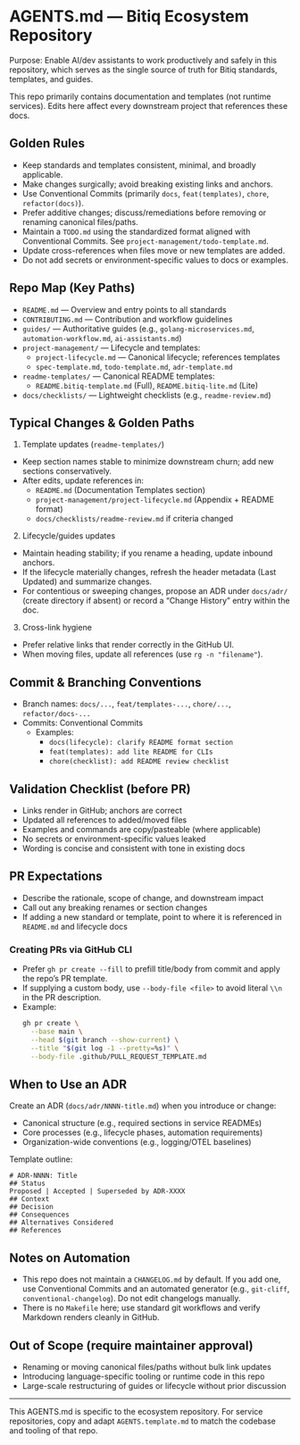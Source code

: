 # AGENTS.md — Bitiq Ecosystem Repository

Purpose: Enable AI/dev assistants to work productively and safely in this repository, which serves as the single source of truth for Bitiq standards, templates, and guides.

This repo primarily contains documentation and templates (not runtime services). Edits here affect every downstream project that references these docs.

## Golden Rules

- Keep standards and templates consistent, minimal, and broadly applicable.
- Make changes surgically; avoid breaking existing links and anchors.
- Use Conventional Commits (primarily `docs`, `feat(templates)`, `chore`, `refactor(docs)`).
- Prefer additive changes; discuss/remediations before removing or renaming canonical files/paths.
- Maintain a `TODO.md` using the standardized format aligned with Conventional Commits. See `project-management/todo-template.md`.
- Update cross-references when files move or new templates are added.
- Do not add secrets or environment-specific values to docs or examples.

## Repo Map (Key Paths)

- `README.md` — Overview and entry points to all standards
- `CONTRIBUTING.md` — Contribution and workflow guidelines
- `guides/` — Authoritative guides (e.g., `golang-microservices.md`, `automation-workflow.md`, `ai-assistants.md`)
- `project-management/` — Lifecycle and templates:
  - `project-lifecycle.md` — Canonical lifecycle; references templates
  - `spec-template.md`, `todo-template.md`, `adr-template.md`
- `readme-templates/` — Canonical README templates:
  - `README.bitiq-template.md` (Full), `README.bitiq-lite.md` (Lite)
- `docs/checklists/` — Lightweight checklists (e.g., `readme-review.md`)

## Typical Changes & Golden Paths

1) Template updates (`readme-templates/`)
- Keep section names stable to minimize downstream churn; add new sections conservatively.
- After edits, update references in:
  - `README.md` (Documentation Templates section)
  - `project-management/project-lifecycle.md` (Appendix + README format)
  - `docs/checklists/readme-review.md` if criteria changed

2) Lifecycle/guides updates
- Maintain heading stability; if you rename a heading, update inbound anchors.
- If the lifecycle materially changes, refresh the header metadata (Last Updated) and summarize changes.
- For contentious or sweeping changes, propose an ADR under `docs/adr/` (create directory if absent) or record a “Change History” entry within the doc.

3) Cross-link hygiene
- Prefer relative links that render correctly in the GitHub UI.
- When moving files, update all references (use `rg -n "filename"`).

## Commit & Branching Conventions

- Branch names: `docs/...`, `feat/templates-...`, `chore/...`, `refactor/docs-...`
- Commits: Conventional Commits
  - Examples:
    - `docs(lifecycle): clarify README format section`
    - `feat(templates): add lite README for CLIs`
    - `chore(checklist): add README review checklist`

## Validation Checklist (before PR)

- Links render in GitHub; anchors are correct
- Updated all references to added/moved files
- Examples and commands are copy/pasteable (where applicable)
- No secrets or environment-specific values leaked
- Wording is concise and consistent with tone in existing docs

## PR Expectations

- Describe the rationale, scope of change, and downstream impact
- Call out any breaking renames or section changes
- If adding a new standard or template, point to where it is referenced in `README.md` and lifecycle docs

### Creating PRs via GitHub CLI

- Prefer `gh pr create --fill` to prefill title/body from commit and apply the repo’s PR template.
- If supplying a custom body, use `--body-file <file>` to avoid literal `\\n` in the PR description.
- Example:
  ```bash
  gh pr create \
    --base main \
    --head $(git branch --show-current) \
    --title "$(git log -1 --pretty=%s)" \
    --body-file .github/PULL_REQUEST_TEMPLATE.md
  ```

## When to Use an ADR

Create an ADR (`docs/adr/NNNN-title.md`) when you introduce or change:
- Canonical structure (e.g., required sections in service READMEs)
- Core processes (e.g., lifecycle phases, automation requirements)
- Organization-wide conventions (e.g., logging/OTEL baselines)

Template outline:

```
# ADR-NNNN: Title
## Status
Proposed | Accepted | Superseded by ADR-XXXX
## Context
## Decision
## Consequences
## Alternatives Considered
## References
```

## Notes on Automation

- This repo does not maintain a `CHANGELOG.md` by default. If you add one, use Conventional Commits and an automated generator (e.g., `git-cliff`, `conventional-changelog`). Do not edit changelogs manually.
- There is no `Makefile` here; use standard git workflows and verify Markdown renders cleanly in GitHub.

## Out of Scope (require maintainer approval)

- Renaming or moving canonical files/paths without bulk link updates
- Introducing language-specific tooling or runtime code in this repo
- Large-scale restructuring of guides or lifecycle without prior discussion

---

This AGENTS.md is specific to the ecosystem repository. For service repositories, copy and adapt `AGENTS.template.md` to match the codebase and tooling of that repo.

